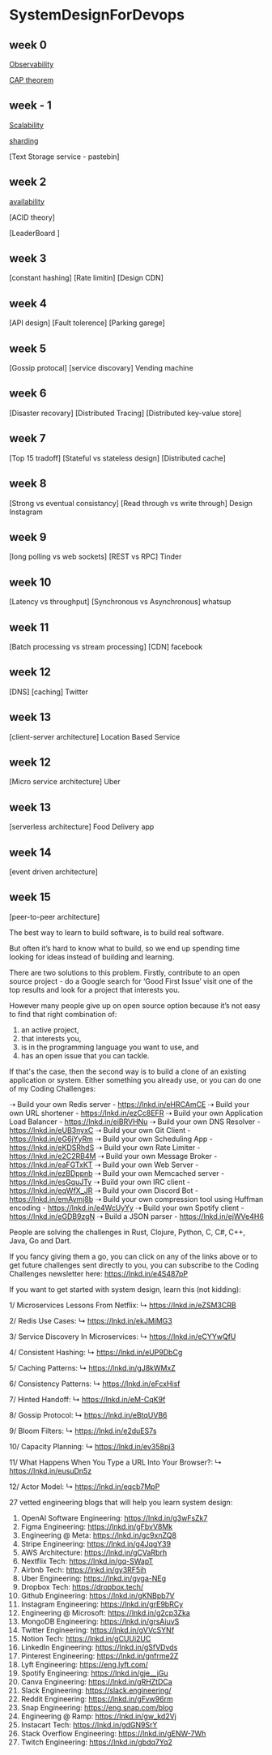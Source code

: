 # SystemDesignForDevops

## week 0
[Observability](https://medium.com/@kavyagoudam/observability-17f53da2ae0f)

[CAP theorem](https://medium.com/@kavyagoudam/cap-theorem-0d3608b9df5b)

## week - 1
[Scalability](https://kavyagoudam.medium.com/scalability-406e1cbe84b0)

[sharding ](https://kavyagoudam.medium.com/database-sharding-data-partitioning-734c720c3b8d)

[Text Storage service - pastebin]

## week 2

[availability ](https://kavyagoudam.medium.com/availability-2137d371e551)

[ACID theory]

[LeaderBoard ]

## week 3

[constant hashing]
[Rate limitin]
[Design CDN]

## week 4
[API design]
[Fault tolerence]
[Parking garege]

## week 5
[Gossip protocal]
[service discovary]
Vending machine

## week 6
[Disaster recovary]
[Distributed Tracing]
[Distributed key-value store]

## week 7
[Top 15 tradoff]
[Stateful vs stateless design]
[Distributed cache]


## week 8
[Strong vs eventual consistancy]
[Read through vs write through]
Design Instagram

## week 9
[long polling vs web sockets]
[REST vs RPC]
Tinder

## week 10
[Latency vs throughput]
[Synchronous vs Asynchronous]
whatsup

## week 11
[Batch processing vs stream processing]
[CDN]
facebook

## week 12
[DNS]
[caching]
Twitter

## week 13
[client-server architecture]
Location Based Service

## week 12
[Micro service architecture]
Uber

## week 13
[serverless architecture]
Food Delivery app

## week 14
[event driven architecture]

## week 15
[peer-to-peer architecture]


The best way to learn to build software, is to build real software.

But often it’s hard to know what to build, so we end up spending time looking for ideas instead of building and learning.

There are two solutions to this problem. Firstly, contribute to an open source project - do a Google search for ‘Good First Issue’ visit one of the top results and look for a project that interests you.

However many people give up on open source option because it’s not easy to find that right combination of:

1. an active project,
2. that interests you,
3. is in the programming language you want to use, and
4. has an open issue that you can tackle.

If that's the case, then the second way is to build a clone of an existing application or system. Either something you already use, or you can do one of my Coding Challenges:

⇢ Build your own Redis server - https://lnkd.in/eHRCAmCE
⇢ Build your own URL shortener - https://lnkd.in/ezCc8EFR
⇢ Build your own Application Load Balancer - https://lnkd.in/eiBRVHNu
⇢ Build your own DNS Resolver - https://lnkd.in/eUB3nyxC
⇢ Build your own Git Client - https://lnkd.in/eG6jYyRm
⇢ Build your own Scheduling App - https://lnkd.in/eKDSRhdS
⇢ Build your own Rate Limiter - https://lnkd.in/e2C2RB4M
⇢ Build your own Message Broker - https://lnkd.in/eaFGTxKT
⇢ Build your own Web Server - https://lnkd.in/ezBDppnb
⇢ Build your own Memcached server - https://lnkd.in/esGquJTy
⇢ Build your own IRC client - https://lnkd.in/eqWfX_JR
⇢ Build your own Discord Bot - https://lnkd.in/emAymj8b
⇢ Build your own compression tool using Huffman encoding - https://lnkd.in/e4WcUyYy
⇢ Build your own Spotify client - https://lnkd.in/eGDB9zgN
⇢ Build a JSON parser - https://lnkd.in/ejWVe4H6

People are solving the challenges in Rust, Clojure, Python, C, C#, C++, Java, Go and Dart.

If you fancy giving them a go, you can click on any of the links above or to get future challenges sent directly to you, you can subscribe to the Coding Challenges newsletter here: https://lnkd.in/e4S487pP


If you want to get started with system design, learn this (not kidding):


1/ Microservices Lessons From Netflix:
↳ https://lnkd.in/eZSM3CRB

2/ Redis Use Cases:
↳ https://lnkd.in/ekJMjMG3

3/ Service Discovery In Microservices:
↳ https://lnkd.in/eCYYwQfU

4/ Consistent Hashing:
↳ https://lnkd.in/eUP9DbCg

5/ Caching Patterns:
↳ https://lnkd.in/gJ8kWMxZ

6/ Consistency Patterns:
↳ https://lnkd.in/eFcxHisf

7/ Hinted Handoff:
↳ https://lnkd.in/eM-CqK9f

8/ Gossip Protocol:
↳ https://lnkd.in/eBtqUVB6

9/ Bloom Filters:
↳ https://lnkd.in/e2duES7s

10/ Capacity Planning:
↳ https://lnkd.in/ev358pj3

11/ What Happens When You Type a URL Into Your Browser?:
↳ https://lnkd.in/eusuDn5z

12/ Actor Model:
↳ https://lnkd.in/eqcb7MpP

27 vetted engineering blogs that will help you learn system design:

1. OpenAI Software Engineering: https://lnkd.in/g3wFsZk7
2. Figma Engineering: https://lnkd.in/gFbvV8Mk
3. Engineering @ Meta: https://lnkd.in/gc9xnZQ8
4. Stripe Engineering: https://lnkd.in/g4JqgY39
5. AWS Architecture: https://lnkd.in/gCVaRbrh
6. Nextflix Tech: https://lnkd.in/gq-SWapT
7. Airbnb Tech: https://lnkd.in/gy3RF5ih
8. Uber Engineering: https://lnkd.in/gvga-NEg
9. Dropbox Tech: https://dropbox.tech/
10. Github Engineering: https://lnkd.in/gKNBpb7V
11. Instagram Engineering: https://lnkd.in/grE9bRCy
12. Engineering @ Microsoft: https://lnkd.in/g2cp3Zka
13. MongoDB Engineering: https://lnkd.in/grsAiuvS
14. Twitter Engineering: https://lnkd.in/gVVcSYNf
15. Notion Tech: https://lnkd.in/gCUUi2UC
16. LinkedIn Engineering: https://lnkd.in/gSfVDvds
17. Pinterest Engineering: https://lnkd.in/gnfrme2Z
18. Lyft Engineering: https://eng.lyft.com/
19. Spotify Engineering: https://lnkd.in/gje__jGu
20. Canva Engineering: https://lnkd.in/gRHZtDCa
21. Slack Engineering: https://slack.engineering/
22. Reddit Engineering: https://lnkd.in/gFvw96rm
23. Snap Engineering: https://eng.snap.com/blog
24. Engineering @ Ramp: https://lnkd.in/gw_kd2Vj
25. Instacart Tech: https://lnkd.in/gdGN9SrY
26. Stack Overflow Engineering: https://lnkd.in/gENW-7Wh
27. Twitch Engineering: https://lnkd.in/gbdq7Yq2
